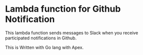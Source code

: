 # Lambda function for Github Notification

This lambda function sends messages to Slack when you receive participated notifications in Github.

This is Written with Go lang with Apex.

